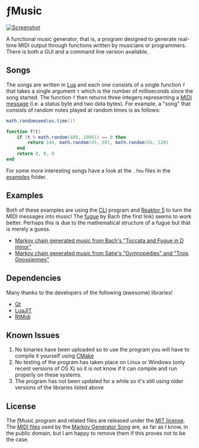 # ƒMusic

[![Screenshot](https://i.imgur.com/rRUIXpT.png)](https://www.youtube.com/watch?v=lIOiAK0x4vA)

A functional music generator, that is, a program designed to generate real-time MIDI output through functions written by musicians or programmers. There is both a GUI and a command line version available.

## Songs

The songs are written in [Lua](https://www.lua.org) and each one consists of a single function `f` that takes a single argument `t` which is the number of milliseconds since the song started. The function `f` then returns three integers representing a [MIDI message](https://en.wikipedia.org/wiki/MIDI#Messages) (i.e. a status byte and two data bytes). For example, a "song" that consists of random notes played at random times is as follows:

```lua
math.randomseed(os.time())

function f(t)
	if (t % math.random(400, 1000)) == 0 then
		return 144, math.random(45, 69), math.random(60, 120)
	end
	return 0, 0, 0
end
```

For some more interesting songs have a look at the `.fmu` files in the [examples](examples/) folder.

## Examples

Both of these examples are using the [CLI](cli/) program and [Reaktor 5](http://www.native-instruments.com/en/products/komplete/synths/reaktor-5/) to turn the MIDI messages into music! The [fugue](https://en.wikipedia.org/wiki/Fugue) by Bach (the first link) seems to work better. Perhaps this is due to the mathematical structure of a fugue but that is merely a guess.

* [Markov chain generated music from Bach's "Toccata and Fugue in D minor"](https://www.youtube.com/watch?v=lIOiAK0x4vA)
* [Markov chain generated music from Satie's "Gymnopédies" and "Trois Gnossiennes"](https://www.youtube.com/watch?v=H3xgdDTvvlc)

## Dependencies

Many thanks to the developers of the following (awesome) libraries!

* [Qt](https://www.qt.io/)
* [LuaJIT](http://luajit.org/)
* [RtMidi](https://github.com/thestk/rtmidi)

## Known Issues

1. No binaries have been uploaded so to use the program you will have to compile it yourself using [CMake](https://cmake.org/)
2. No testing of the program has taken place on Linux or Windows (only recent versions of OS X) so it is not know if it can compile and run properly on these systems.
3. The program has not been updated for a while so it's still using older versions of the libraries listed above

## License

The ƒMusic program and related files are released under the [MIT license](LICENSE). The [MIDI files](examples/midi/) used by the [Markov Generator Song](examples/markov.fmu) are, as far as I know, in the public domain, but I am happy to remove them if this proves not to be the case.

